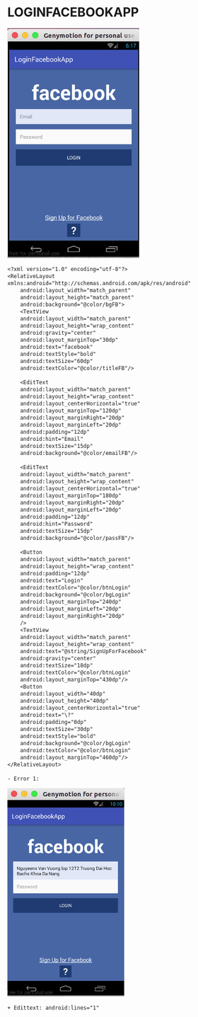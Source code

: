 # LOGINFACEBOOKAPP

![alt tag](https://github.com/danisluis6/Android-GUI/blob/master/FacebookLogin/1.png)

    <?xml version="1.0" encoding="utf-8"?>
	<RelativeLayout xmlns:android="http://schemas.android.com/apk/res/android"
	    android:layout_width="match_parent"
	    android:layout_height="match_parent"
	    android:background="@color/bgFB">
	    <TextView
		android:layout_width="match_parent"
		android:layout_height="wrap_content"
		android:gravity="center"
		android:layout_marginTop="30dp"
		android:text="facebook"
		android:textStyle="bold"
		android:textSize="60dp"
		android:textColor="@color/titleFB"/>

	    <EditText
		android:layout_width="match_parent"
		android:layout_height="wrap_content"
		android:layout_centerHorizontal="true"
		android:layout_marginTop="120dp"
		android:layout_marginRight="20dp"
		android:layout_marginLeft="20dp"
		android:padding="12dp"
		android:hint="Email"
		android:textSize="15dp"
		android:background="@color/emailFB"/>

	    <EditText
		android:layout_width="match_parent"
		android:layout_height="wrap_content"
		android:layout_centerHorizontal="true"
		android:layout_marginTop="180dp"
		android:layout_marginRight="20dp"
		android:layout_marginLeft="20dp"
		android:padding="12dp"
		android:hint="Password"
		android:textSize="15dp"
		android:background="@color/passFB"/>

	    <Button
		android:layout_width="match_parent"
		android:layout_height="wrap_content"
		android:padding="12dp"
		android:text="Login"
		android:textColor="@color/btnLogin"
		android:background="@color/bgLogin"
		android:layout_marginTop="240dp"
		android:layout_marginLeft="20dp"
		android:layout_marginRight="20dp"
		/>
	    <TextView
		android:layout_width="match_parent"
		android:layout_height="wrap_content"
		android:text="@string/SignUpForFacebook"
		android:gravity="center"
		android:textSize="18dp"
		android:textColor="@color/btnLogin"
		android:layout_marginTop="430dp"/>
	    <Button
		android:layout_width="40dp"
		android:layout_height="40dp"
		android:layout_centerHorizontal="true"
		android:text="\?"
		android:padding="0dp"
		android:textSize="30dp"
		android:textStyle="bold"
		android:background="@color/bgLogin"
		android:textColor="@color/btnLogin"
		android:layout_marginTop="460dp"/>
	</RelativeLayout>

    - Error 1:

![alt tag](https://github.com/danisluis6/Android-GUI/blob/master/FacebookLogin/2.png)

    + Edittext: android:lines="1"
	

